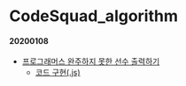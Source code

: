 # CodeSquad_algorithm

#### 20200108
* [프로그래머스 완주하지 못한 선수 출력하기](https://programmers.co.kr/learn/courses/30/lessons/42576?language=javascript)
    * [코드 구현(.js)](https://github.com/Rachel4858/algorithm/blob/master/CodeSquad_algorithm/findNotParticipant.html)
